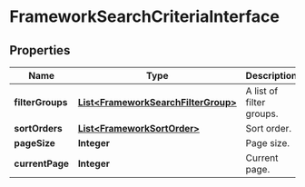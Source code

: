
# FrameworkSearchCriteriaInterface

## Properties
Name | Type | Description | Notes
------------ | ------------- | ------------- | -------------
**filterGroups** | [**List&lt;FrameworkSearchFilterGroup&gt;**](FrameworkSearchFilterGroup.md) | A list of filter groups. | 
**sortOrders** | [**List&lt;FrameworkSortOrder&gt;**](FrameworkSortOrder.md) | Sort order. |  [optional]
**pageSize** | **Integer** | Page size. |  [optional]
**currentPage** | **Integer** | Current page. |  [optional]



